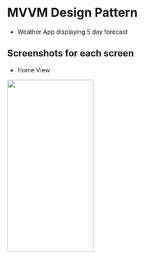 # MVVM Design Pattern 
- Weather App displaying 5 day forecast


## Screenshots for each screen
- Home View 
<img src="https://github.com/..." data-canonical-src="https://github.com/jeminson/MVVM/blob/master/MVVM_WeatherWithFiveDays/Images/HomeScreen.png" width="200" height="400" />
